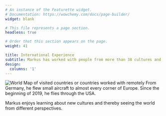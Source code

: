 ```yaml
---
# An instance of the Featurette widget.
# Documentation: https://wowchemy.com/docs/page-builder/
widget: blank

# This file represents a page section.
headless: true

# Order that this section appears on the page.
weight: 41

title: International Experience
subtitle: Markus has worked with people from more than 38 cultures and traveled to almost all of there countries.
design:
  columns: '1'
---
```

![World Map of visited countries or countries worked with remotely](home/worldmap.png)
From Germany, he flew small aircraft to almost every corner of Europe. Since the beginning of 2019, he flies through the 
USA.

Markus enjoys learning about new cultures and thereby seeing the world from different perspectives.

